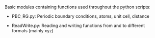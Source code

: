 Basic modules containing functions used throughout the python scripts:

- PBC_RG.py: Periodic boundary conditions, atoms, unit cell, distance

- ReadWrite.py: Reading and writing functions from and to different formats (mainly xyz)
